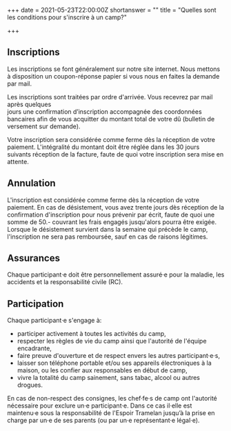 +++
date = 2021-05-23T22:00:00Z
shortanswer = ""
title = "Quelles sont les conditions pour s'inscrire à un camp?"

+++
## Inscriptions

Les inscriptions se font généralement sur notre site internet. Nous mettons à disposition un coupon-réponse papier si vous nous en faites la demande par mail.

Les inscriptions sont traitées par ordre d'arrivée. Vous recevrez par mail après quelques  
jours une confirmation d’inscription accompagnée des coordonnées bancaires afin de vous acquitter du montant total de votre dû (bulletin de versement sur demande).

Votre inscription sera considérée comme ferme dès la réception de votre paiement. L'intégralité du montant doit être réglée dans les 30 jours suivants réception de la facture, faute de quoi votre inscription sera mise en attente.

## Annulation

L'inscription est considérée comme ferme dès la réception de votre paiement. En cas de désistement, vous avez trente jours dès réception de la confirmation d'inscription pour  nous prévenir par écrit, faute de quoi une somme de 50.- couvrant les frais engagés jusqu'alors pourra être exigée. Lorsque le désistement survient dans la semaine qui précède le camp, l'inscription ne sera pas remboursée, sauf en cas de raisons légitimes.

## Assurances

Chaque participant·e doit être personnellement assuré·e pour la maladie, les accidents et la responsabilité civile (RC).

## Participation

Chaque participant·e s'engage à:  
* participer activement à toutes les activités du camp,
* respecter les règles de vie du camp ainsi que l'autorité de l'équipe encadrante,
* faire preuve d'ouverture et de respect envers les autres participant·e·s,
* laisser son téléphone portable et/ou ses appareils électroniques à la maison, ou les confier aux responsables en début de camp,
* vivre la totalité du camp sainement, sans tabac, alcool ou autres drogues.

En cas de non-respect des consignes, les chef·fe·s de camp ont l'autorité nécessaire pour exclure un·e participant·e. Dans ce cas il·elle est maintenu·e sous la responsabilité de l'Espoir Tramelan jusqu’à la prise en charge par un·e de ses parents (ou par un·e représentant·e légal·e).